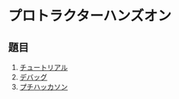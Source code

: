 # プロトラクターハンズオン

## 題目

 1. [チュートリアル](https://github.com/MSakamaki/protractor-handson/blob/master/00_startup.md)
 2. [デバッグ](https://github.com/MSakamaki/protractor-handson/blob/master/10_debug.md)
 3. [プチハッカソン](https://github.com/MSakamaki/protractor-handson/blob/master/40_small_hack.md)
